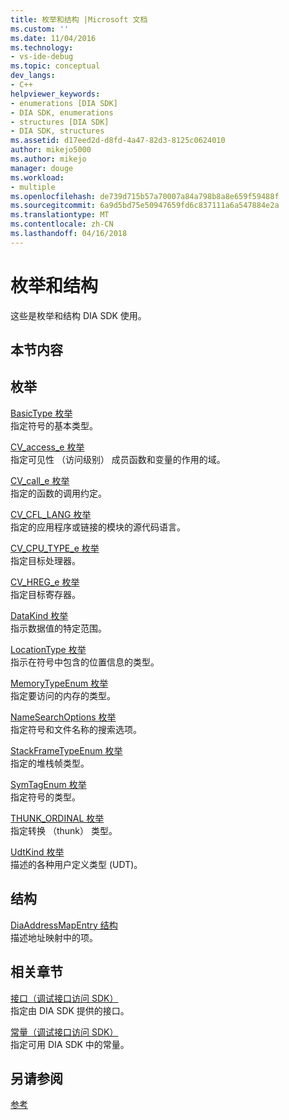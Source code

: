 ```yaml
---
title: 枚举和结构 |Microsoft 文档
ms.custom: ''
ms.date: 11/04/2016
ms.technology:
- vs-ide-debug
ms.topic: conceptual
dev_langs:
- C++
helpviewer_keywords:
- enumerations [DIA SDK]
- DIA SDK, enumerations
- structures [DIA SDK]
- DIA SDK, structures
ms.assetid: d17eed2d-d8fd-4a47-82d3-8125c0624010
author: mikejo5000
ms.author: mikejo
manager: douge
ms.workload:
- multiple
ms.openlocfilehash: de739d715b57a70007a84a798b8a8e659f59488f
ms.sourcegitcommit: 6a9d5bd75e50947659fd6c837111a6a547884e2a
ms.translationtype: MT
ms.contentlocale: zh-CN
ms.lasthandoff: 04/16/2018
---
```

# <a name="enumerations-and-structures"></a>枚举和结构
这些是枚举和结构 DIA SDK 使用。  
  
## <a name="in-this-section"></a>本节内容  
  
## <a name="enumerations"></a>枚举  
 [BasicType 枚举](../../debugger/debug-interface-access/basictype.md)  
 指定符号的基本类型。  
  
 [CV_access_e 枚举](../../debugger/debug-interface-access/cv-access-e.md)  
 指定可见性 （访问级别） 成员函数和变量的作用的域。  
  
 [CV_call_e 枚举](../../debugger/debug-interface-access/cv-call-e.md)  
 指定的函数的调用约定。  
  
 [CV_CFL_LANG 枚举](../../debugger/debug-interface-access/cv-cfl-lang.md)  
 指定的应用程序或链接的模块的源代码语言。  
  
 [CV_CPU_TYPE_e 枚举](../../debugger/debug-interface-access/cv-cpu-type-e.md)  
 指定目标处理器。  
  
 [CV_HREG_e 枚举](../../debugger/debug-interface-access/cv-hreg-e.md)  
 指定目标寄存器。  
  
 [DataKind 枚举](../../debugger/debug-interface-access/datakind.md)  
 指示数据值的特定范围。  
  
 [LocationType 枚举](../../debugger/debug-interface-access/locationtype.md)  
 指示在符号中包含的位置信息的类型。  
  
 [MemoryTypeEnum 枚举](../../debugger/debug-interface-access/memorytypeenum.md)  
 指定要访问的内存的类型。  
  
 [NameSearchOptions 枚举](../../debugger/debug-interface-access/namesearchoptions.md)  
 指定符号和文件名称的搜索选项。  
  
 [StackFrameTypeEnum 枚举](../../debugger/debug-interface-access/stackframetypeenum.md)  
 指定的堆栈帧类型。  
  
 [SymTagEnum 枚举](../../debugger/debug-interface-access/symtagenum.md)  
 指定符号的类型。  
  
 [THUNK_ORDINAL 枚举](../../debugger/debug-interface-access/thunk-ordinal.md)  
 指定转换 （thunk） 类型。  
  
 [UdtKind 枚举](../../debugger/debug-interface-access/udtkind.md)  
 描述的各种用户定义类型 (UDT)。  
  
## <a name="structures"></a>结构  
 [DiaAddressMapEntry 结构](../../debugger/debug-interface-access/diaaddressmapentry.md)  
 描述地址映射中的项。  
  
## <a name="related-sections"></a>相关章节  
 [接口（调试接口访问 SDK）](../../debugger/debug-interface-access/interfaces-debug-interface-access-sdk.md)  
 指定由 DIA SDK 提供的接口。  
  
 [常量（调试接口访问 SDK）](../../debugger/debug-interface-access/constants-debug-interface-access-sdk.md)  
 指定可用 DIA SDK 中的常量。  
  
## <a name="see-also"></a>另请参阅  
 [参考](../../debugger/debug-interface-access/debug-interface-access-sdk-reference.md)